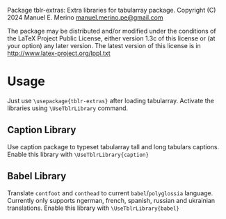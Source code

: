 Package tblr-extras: Extra libraries for tabularray package.
Copyright (C) 2024 Manuel E. Merino <manuel.merino.pe@gmail.com>

The package may be distributed and/or modified under the conditions
of the LaTeX Project Public License, either version 1.3c of this
license or (at your option) any later version. The latest version
of this license is in
http://www.latex-project.org/lppl.txt
# Usage
Just use `\usepackage{tblr-extras}` after loading tabularray.
Activate the libraries using `\UseTblrLibrary` command.
## Caption Library
Use caption package to typeset tabularray tall and long tabulars captions.
Enable this library with `\UseTblrLibrary{caption}`
## Babel Library
Translate `contfoot` and `conthead` to current `babel`/`polyglossia` language. 
Currently only supports ngerman, french, spanish, russian and ukrainian translations.
Enable this library with `\UseTblrLibrary{babel}`
